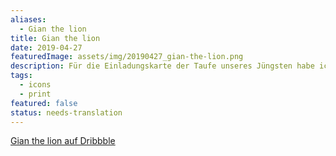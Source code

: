 ```yaml
---
aliases:
  - Gian the lion
title: Gian the lion
date: 2019-04-27
featuredImage: assets/img/20190427_gian-the-lion.png
description: Für die Einladungskarte der Taufe unseres Jüngsten habe ich das Maskottchen «Gian the Lion» gezeichnet und vektorisiert.
tags:
  - icons
  - print
featured: false
status: needs-translation
---
```

[Gian the lion auf Dribbble](https://dribbble.com/shots/6401002-Gian-the-lion)
